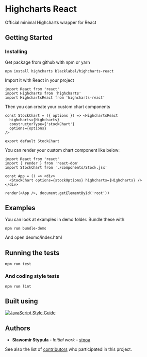 # Highcharts React
Official minimal Highcharts wrapper for React

## Getting Started

### Installing

Get package from github with npm or yarn

```
npm install highcharts blacklabel/highcharts-react
```

Import it with React in your project

```
import React from 'react'
import Highcharts from 'highcharts'
import HighchartsReact from 'highcharts-react'
```

Then you can create your custom chart components

```
const StockChart = ({ options }) => <HighchartsReact
  highcharts={Highcharts}
  constructorType={'stockChart'}
  options={options}
/>

export default StockChart
```

You can render your custom chart component like below:

```
import React from 'react'
import { render } from 'react-dom'
import StockChart from './components/Stock.jsx'

const App = () => <div>
  <StockChart options={stockOptions} highcharts={Highcharts} />
</div>

render(<App />, document.getElementById('root'))
```

## Examples

You can look at examples in demo folder. Bundle these with:

```
npm run bundle-demo
```

And open deomo/index.html

## Running the tests

```
npm run test
```

### And coding style tests

```
npm run lint
```

## Built using

[![JavaScript Style Guide](https://cdn.rawgit.com/feross/standard/master/badge.svg)](https://github.com/feross/standard)

## Authors

* **Sławomir Stypuła** - *Initial work* - [stpoa](https://github.com/stpoa)

See also the list of [contributors](https://github.com/blacklabel/highcharts-react/contributors) who participated in this project.
